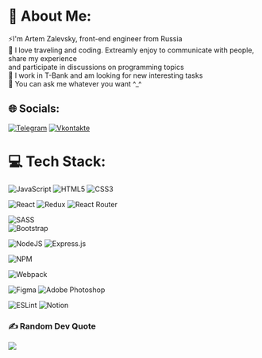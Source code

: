 # 💫 About Me:
⚡I'm Artem Zalevsky, front-end engineer from Russia<br>🔭 I love traveling and coding. Extreamly enjoy to communicate with people, share my experience <br>and participate in discussions on programming topics<br>👯 I work in T-Bank and am looking for new interesting tasks<br>💬 You can ask me whatever you want ^_^<br>


## 🌐 Socials:
[![Telegram](https://img.shields.io/badge/Telegram-%230088CC.svg?style=for-the-badge&logo=Telegram&logoColor=white)](https://t.me/ArtificialMindZeroOne)
[![Vkontakte](https://img.shields.io/badge/-Vkontakte-003f5c?style=for-the-badge&logo=Vk)](https://vk.com/artificialmindzeroone)

# 💻 Tech Stack:
![JavaScript](https://img.shields.io/badge/javascript-%23323330.svg?style=for-the-badge&logo=javascript&logoColor=%23F7DF1E) 
![HTML5](https://img.shields.io/badge/html5-%23E34F26.svg?style=for-the-badge&logo=html5&logoColor=white) 
![CSS3](https://img.shields.io/badge/css3-%231572B6.svg?style=for-the-badge&logo=css3&logoColor=white)

![React](https://img.shields.io/badge/react-%2320232a.svg?style=for-the-badge&logo=react&logoColor=%2361DAFB) 
![Redux](https://img.shields.io/badge/redux-%23593d88.svg?style=for-the-badge&logo=redux&logoColor=white) 
![React Router](https://img.shields.io/badge/React_Router-CA4245?style=for-the-badge&logo=react-router&logoColor=white)

![SASS](https://img.shields.io/badge/SASS-hotpink.svg?style=for-the-badge&logo=SASS&logoColor=white)  
![Bootstrap](https://img.shields.io/badge/bootstrap-%23563D7C.svg?style=for-the-badge&logo=bootstrap&logoColor=white)

![NodeJS](https://img.shields.io/badge/node.js-6DA55F?style=for-the-badge&logo=node.js&logoColor=white) 
![Express.js](https://img.shields.io/badge/express.js-%23404d59.svg?style=for-the-badge&logo=express&logoColor=%2361DAFB)

![NPM](https://img.shields.io/badge/NPM-%23000000.svg?style=for-the-badge&logo=npm&logoColor=white)

![Webpack](https://img.shields.io/badge/webpack-%238DD6F9.svg?style=for-the-badge&logo=webpack&logoColor=black)

![Figma](https://img.shields.io/badge/figma-%23F24E1E.svg?style=for-the-badge&logo=figma&logoColor=white) 
![Adobe Photoshop](https://img.shields.io/badge/adobephotoshop-%2331A8FF.svg?style=for-the-badge&logo=adobephotoshop&logoColor=white)

![ESLint](https://img.shields.io/badge/ESLint-4B3263?style=for-the-badge&logo=eslint&logoColor=white) 
![Notion](https://img.shields.io/badge/Notion-%23000000.svg?style=for-the-badge&logo=notion&logoColor=white)


### ✍️ Random Dev Quote
![](https://quotes-github-readme.vercel.app/api?type=horizontal&theme=radical)
